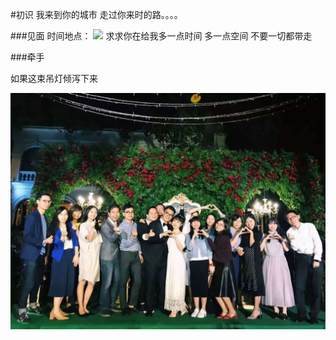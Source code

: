 #初识
   我来到你的城市
   走过你来时的路。。。。
   
###见面
   时间地点：
   ![](http://ww2.sinaimg.cn/large/006y8lVagw1fag17uaprpj30ku112go2.jpg)
   求求你在给我多一点时间
   多一点空间
   不要一切都带走
   
###牵手

如果这束吊灯倾泻下来

![weixin](WechatIMG984.jpeg)



   
